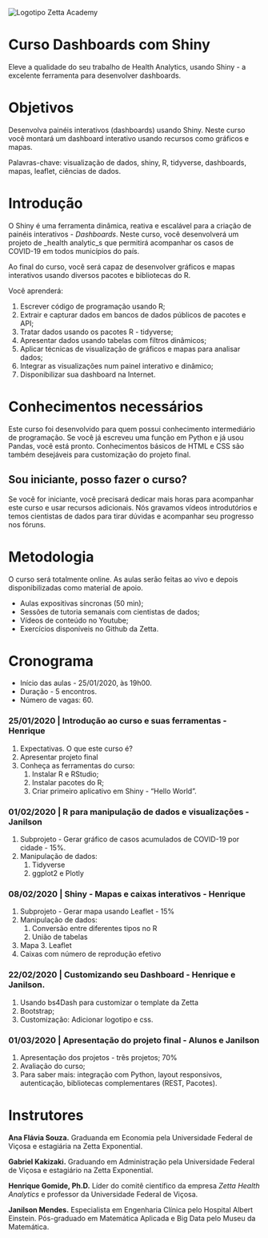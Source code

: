 ![Logotipo Zetta Academy](https://raw.githubusercontent.com/zetta-health/curso-dashboards-com-shiny/master/assets/repository-course-social-preview.png)

# Curso Dashboards com Shiny

Eleve a qualidade do seu trabalho de Health Analytics, usando Shiny - a excelente ferramenta para desenvolver dashboards.


# Objetivos

Desenvolva painéis interativos (dashboards) usando Shiny. Neste curso você montará um dashboard interativo usando recursos como gráficos e mapas.

Palavras-chave: visualização de dados, shiny, R, tidyverse, dashboards, mapas, leaflet, ciências de dados.


# Introdução

O Shiny é uma ferramenta dinâmica, reativa e escalável para a criação de painéis interativos - _Dashboards_. Neste curso, você desenvolverá um projeto de _health analytic_s que permitirá acompanhar os casos de COVID-19 em todos municípios do país. 

Ao final do curso, você será capaz de desenvolver gráficos e mapas interativos usando diversos pacotes e bibliotecas do R.

Você aprenderá:



1. Escrever código de programação usando R;
2. Extrair e capturar dados em bancos de dados públicos de pacotes e API;
3. Tratar dados usando os pacotes R - tidyverse;
4. Apresentar dados usando tabelas com filtros dinâmicos;
5. Aplicar técnicas de visualização de gráficos e mapas para analisar dados;
6. Integrar as visualizações num painel interativo e dinâmico;
7. Disponibilizar sua dashboard na Internet.


# Conhecimentos necessários

Este curso foi desenvolvido para quem possui conhecimento intermediário de programação. Se você já escreveu uma função em Python e já usou Pandas, você está pronto. Conhecimentos básicos de HTML e CSS são também desejáveis para customização do projeto final.


## Sou iniciante, posso fazer o curso?

Se você for iniciante, você precisará dedicar mais horas para acompanhar este curso e usar recursos adicionais. Nós gravamos vídeos introdutórios e temos cientistas de dados para tirar dúvidas e acompanhar seu progresso nos fóruns.


# Metodologia

O curso será totalmente online. As aulas serão feitas ao vivo e depois disponibilizadas como material de apoio.



*   Aulas expositivas síncronas (50 min);
*   Sessões de tutoria semanais com cientistas de dados;
*   Vídeos de conteúdo no Youtube;
*   Exercícios disponíveis no Github da Zetta.


# Cronograma



*   Início das aulas - 25/01/2020, às 19h00.
*   Duração - 5 encontros.
*   Número de vagas: 60.


### 25/01/2020 | Introdução ao curso e suas ferramentas - Henrique



1. Expectativas. O que este curso é?
2. Apresentar projeto final
3. Conheça as ferramentas do curso: 
    1. Instalar R e RStudio;
    2. Instalar pacotes do R;
    3. Criar primeiro aplicativo em Shiny - “Hello World”.


### 01/02/2020 | R para manipulação de dados e visualizações - Janilson



1. Subprojeto - Gerar gráfico de casos acumulados de COVID-19 por cidade - 15%.
2. Manipulação de dados:
    1. Tidyverse
    2. ggplot2 e Plotly


### 08/02/2020 | Shiny - Mapas e caixas interativos - Henrique



1. Subprojeto - Gerar mapa usando Leaflet - 15%
2. Manipulação de dados:
    1. Conversão entre diferentes tipos no R
    2. União de tabelas
3. Mapa
    3. Leaflet
4. Caixas com número de reprodução efetivo


### 22/02/2020 | Customizando seu Dashboard - Henrique e Janilson.



1. Usando bs4Dash para customizar o template da Zetta
2. Bootstrap;
3. Customização: Adicionar logotipo e css.


### 01/03/2020 | Apresentação do projeto final - Alunos e Janilson



1. Apresentação dos projetos - três projetos; 70%
2. Avaliação do curso;
3. Para saber mais: integração com Python, layout responsivos, autenticação, bibliotecas complementares (REST, Pacotes).


# Instrutores

**Ana Flávia Souza.** Graduanda em Economia pela Universidade Federal de Viçosa e estagiária na Zetta Exponential.

**Gabriel Kakizaki.** Graduando em Administração pela Universidade Federal de Viçosa e estagiário na Zetta Exponential.

**Henrique Gomide, Ph.D.**  Líder do comitê científico da empresa _Zetta Health Analytics_ e professor da Universidade Federal de Viçosa.

**Janilson Mendes.** Especialista em Engenharia Clínica pelo Hospital Albert Einstein. Pós-graduado em Matemática Aplicada e Big Data pelo Museu da Matemática.
